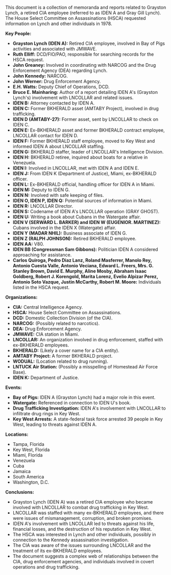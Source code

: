 This document is a collection of memoranda and reports related to Grayston Lynch, a retired CIA employee (referred to as IDEN A and Gray Gill Lynch). The House Select Committee on Assassinations (HSCA) requested information on Lynch and other individuals in 1978.

**Key People:**

*   **Grayston Lynch (IDEN A):** Retired CIA employee, involved in Bay of Pigs activities and associated with JMWAVE.
*   **Ruth Elliff:** DCD/FIO/PAO, responsible for searching records for the HSCA request.
*   **John Greaney:** Involved in coordinating with NARCOG and the Drug Enforcement Agency (DEA) regarding Lynch.
*   **John Kennedy:** NARCOG.
*   **John Werner:** Drug Enforcement Agency.
*   **E.H. Watts:** Deputy Chief of Operations, DCD.
*   **Bruce E. Mainharing:** Author of a report detailing IDEN A's (Grayston Lynch's) involvement with LNCOLLAR and related issues.
*   **IDEN B:** Attorney contacted by IDEN A.
*   **IDEN C:** Former BKHERALD asset (AMTABY Project), involved in drug trafficking.
*   **IDEN D (AMTABY-27):** Former asset, sent by LNCOLLAR to check on IDEN C.
*   **IDEN E:** Ex-BKHERALD asset and former BKHERALD contract employee, LNCOLLAR contact for IDEN D.
*   **IDEN F:** Former BKHERALD staff employee, moved to Key West and informed IDEN A about LNCOLLAR staffing.
*   **IDEN G:** BKHERALD staffer, leader of LNCOLLAR's Intelligence Division.
*   **IDEN H:** BKHERALD retiree, inquired about boats for a relative in Venezuela.
*   **IDEN I:** Involved in LNCOLLAR, met with IDEN A and IDEN E.
*   **IDEN J:** From IDEN K (Department of Justice), Miami, ex-BKHERALD officer.
*   **IDEN L:** Ex-BKHERALD official, handling officer for IDEN A in Miami.
*   **IDEN M:** Deputy to IDEN G.
*   **IDEN N:** Involved with safe keeping of files.
*   **IDEN O, IDEN P, IDEN Q:** Potential sources of information in Miami.
*   **IDEN R:** LNCOLLAR Director.
*   **IDEN S:** Codename of IDEN A's LNCOLLAR operation (GRAY GHOST).
*   **IDEN U:** Writing a book about Cubans in the Watergate affair.
*   **IDEN V (SERWARD L. BARKER) and IDEN W (EUGENIOR. MARTINEZ):** Cubans involved in the IDEN X (Watergate) affair.
*   **IDEN Y (MADAR NHIL):** Business associate of IDEN G.
*   **IDEN Z (RALPH JOHNSON):** Retired BKHERALD employee.
*   **IDEN AA:** V80.
*   **IDEN BB (Congressman Sam Gibbons):** Politician IDEN A considered approaching for assistance.
*   **Carlos Quiroga, Pedro Diaz Lanz, Roland Masferrer, Manolo Rey, Antonio Cuesta Valle, Antonio Veciana, Edward L. Freers, Mrs. G. Stanley Brown, David E. Murphy, Aline Mosby, Abraham Isaac Goldberg, Robert J. Korengold, Marita Lorenz, Evelio Alpizar Perez, Antonio Soto Vazque, Justin McCarthy, Robert M. Moore:** Individuals listed in the HSCA request.

**Organizations:**

*   **CIA:** Central Intelligence Agency.
*   **HSCA:** House Select Committee on Assassinations.
*   **DCD:** Domestic Collection Division (of the CIA).
*   **NARCOG:** (Possibly related to narcotics).
*   **DEA:** Drug Enforcement Agency.
*   **JMWAVE:** CIA station in Miami.
*   **LNCOLLAR:** An organization involved in drug enforcement, staffed with ex-BKHERALD employees.
*   **BKHERALD:** (Likely a cover name for a CIA entity).
*   **AMTABY Project:** A former BKHERALD project.
*   **WODUAL:** (Location related to drug running).
*   **LNTUCK Air Station:** (Possibly a misspelling of Homestead Air Force Base).
*   **IDEN K:** Department of Justice.

**Events:**

*   **Bay of Pigs:** IDEN A (Grayston Lynch) had a major role in this event.
*   **Watergate:** Referenced in connection to IDEN U's book.
*   **Drug Trafficking Investigation:** IDEN A's involvement with LNCOLLAR to infiltrate drug rings in Key West.
*   **Key West Arrests:** A state-federal task force arrested 39 people in Key West, leading to threats against IDEN A.

**Locations:**

*   Tampa, Florida
*   Key West, Florida
*   Miami, Florida
*   Venezuela
*   Cuba
*   Jamaica
*   South America
*   Washington, D.C.

**Conclusions:**

*   Grayston Lynch (IDEN A) was a retired CIA employee who became involved with LNCOLLAR to combat drug trafficking in Key West.
*   LNCOLLAR was staffed with many ex-BKHERALD employees, and there were issues of mismanagement, corruption, and broken promises.
*   IDEN A's involvement with LNCOLLAR led to threats against his life, financial losses, and the destruction of his reputation in Key West.
*   The HSCA was interested in Lynch and other individuals, possibly in connection to the Kennedy assassination investigation.
*   The CIA was aware of the issues surrounding LNCOLLAR and the treatment of its ex-BKHERALD employees.
*   The document suggests a complex web of relationships between the CIA, drug enforcement agencies, and individuals involved in covert operations and drug trafficking.
